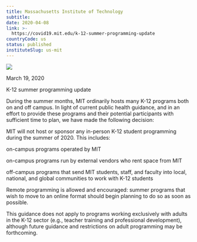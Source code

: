 ```yaml
---
title: Massachusetts Institute of Technology
subtitle: 
date: 2020-04-08
link: >-
  https://covid19.mit.edu/k-12-summer-programming-update
countryCode: us
status: published
instituteSlug: us-mit
---
```

![](https://covid19.mit.edu/themes/basis/favicon.ico)

March 19, 2020

K-12 summer programming update

During the summer months, MIT ordinarily hosts many K-12 programs both on and off campus. In light of current public health guidance, and in an effort to provide these programs and their potential participants with sufficient time to plan, we have made the following decision:

MIT will not host or sponsor any in-person K-12 student programming during the summer of 2020. This includes:

on-campus programs operated by MIT

on-campus programs run by external vendors who rent space from MIT

off-campus programs that send MIT students, staff, and faculty into local, national, and global communities to work with K-12 students

Remote programming is allowed and encouraged: summer programs that wish to move to an online format should begin planning to do so as soon as possible.

This guidance does not apply to programs working exclusively with adults in the K-12 sector (e.g., teacher training and professional development), although future guidance and restrictions on adult programming may be forthcoming.